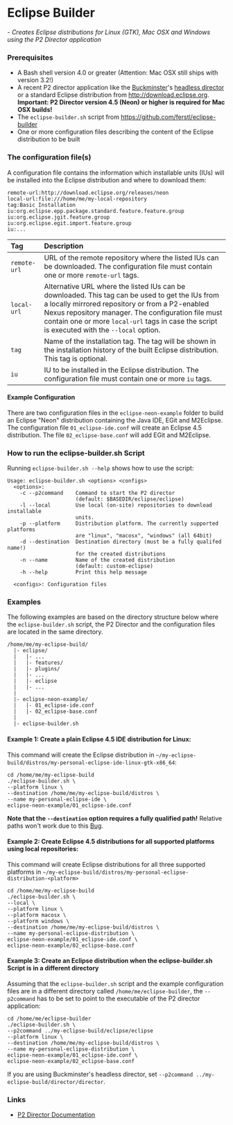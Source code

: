 # Eclipse Builder
*- Creates Eclipse distributions for Linux (GTK), Mac OSX and Windows using the P2 Director application*

### Prerequisites
 - A Bash shell version 4.0 or greater (Attention: Mac OSX still ships with version 3.2!)
 - A recent P2 director application like the [Buckminster](http://www.eclipse.org/buckminster/downloads.html)'s [headless director](http://www.eclipse.org/downloads/download.php?file=/tools/buckminster/products/director_latest.zip) or a standard Eclipse distribution from http://download.eclipse.org. **Important: P2 Director version 4.5 (Neon) or higher is required for Mac OSX builds!**
 - The `eclipse-builder.sh` script from https://github.com/ferstl/eclipse-builder
 - One or more configuration files describing the content of the Eclipse distribution to be built


### The configuration file(s)
A configuration file contains the information which installable units (IUs) will be installed into the Eclipse distribution and where to download them:

    remote-url:http://download.eclipse.org/releases/neon
    local-url:file:///home/me/my-local-repository
    tag:Basic Installation
    iu:org.eclipse.epp.package.standard.feature.feature.group
    iu:org.eclipse.jgit.feature.group
    iu:org.eclipse.egit.import.feature.group
    iu:...

| Tag | Description |
|:----|:------------|
| `remote-url` | URL of the remote repository where the listed IUs can be downloaded. The configuration file must contain one or more `remote-url` tags.
| `local-url` | Alternative URL where the listed IUs can be downloaded. This tag can be used to get the IUs from a locally mirrored repository or from a P2-enabled Nexus repository manager. The configuration file must contain one or more `local-url` tags in case the script is executed with the `--local` option.
| `tag` | Name of the installation tag. The tag will be shown in the installation history of the built Eclipse distribution. This tag is optional.
| `iu` | IU to be installed in the Eclipse distribution. The configuration file must contain one or more `iu` tags.


#### Example Configuration
There are two configuration files in the `eclipse-neon-example` folder to build an Eclipse "Neon" distribution containing the Java IDE, EGit and M2Eclipse. The configuration file `01_eclipse-ide.conf` will create an Eclipse 4.5 distribution. The file `02_eclipse-base.conf` will add EGit and M2Eclipse.


 
### How to run the eclipse-builder.sh Script
Running `eclipse-builder.sh --help` shows how to use the script:

    Usage: eclipse-builder.sh <options> <configs>
      <options>:
        -c --p2command    Command to start the P2 director
                          (default: $BASEDIR/eclipse/eclipse)
        -l --local        Use local (on-site) repositories to download installable
                          units.
        -p --platform     Distribution platform. The currently supported platforms
                          are "linux", "macosx", "windows" (all 64bit)
        -d --destination  Destination directory (must be a fully qualifed name!)
                          for the created distributions
        -n --name         Name of the created distribution
                          (default: custom-eclipse)
        -h --help         Print this help message
      
      <configs>: Configuration files
      
### Examples
The following examples are based on the directory structure below where the `eclipse-builder.sh` script, the P2 Director and the configuration files are located in the same directory.

    /home/me/my-eclipse-build/
      |- eclipse/
      |   |- ...
      |   |- features/
      |   |- plugins/
      |   |- ...
      |   |- eclipse
      |   |- ...
      |
      |- eclipse-neon-example/
      |   |- 01_eclipse-ide.conf
      |   |- 02_eclipse-base.conf
      |
      |- eclipse-builder.sh


#### Example 1: Create a plain Eclipse 4.5 IDE distribution for Linux:
This command will create the Eclipse distribution in `~/my-eclipse-build/distros/my-personal-eclipse-ide-linux-gtk-x86_64`:

    cd /home/me/my-eclipse-build
    ./eclipse-builder.sh \
    --platform linux \
    --destination /home/me/my-eclipse-build/distros \
    --name my-personal-eclipse-ide \
    eclipse-neon-example/01_eclipse-ide.conf
    
**Note that the `--destination` option requires a fully qualified path!** Relative paths won't work due to this [Bug](https://bugs.eclipse.org/bugs/show_bug.cgi?id=329619).


#### Example 2: Create Eclipse 4.5 distributions for all supported platforms using local repositories:
This command will create Eclipse distributions for all three supported platforms in `~/my-eclipse-build/distros/my-personal-eclipse-distribution-<platform>`

    cd /home/me/my-eclipse-build
    ./eclipse-builder.sh \
    --local \
    --platform linux \
    --platform macosx \
    --platform windows \
    --destination /home/me/my-eclipse-build/distros \
    --name my-personal-eclipse-distribution \
    eclipse-neon-example/01_eclipse-ide.conf \
    eclipse-neon-example/02_eclipse-base.conf


#### Example 3: Create an Eclipse distribution when the eclipse-builder.sh Script is in a different directory
Assuming that the `eclipse-builder.sh` script and the example configuration files are in a different directory called `/home/me/eclipse-builder`, the `--p2command` has to be set to point to the executable of the P2 director application:

    cd /home/me/eclipse-builder
    ./eclipse-builder.sh \
    --p2command ../my-eclipse-build/eclipse/eclipse
    --platform linux \
    --destination /home/me/my-eclipse-build/distros \
    --name my-personal-eclipse-distribution \
    eclipse-neon-example/01_eclipse-ide.conf \
    eclipse-neon-example/02_eclipse-base.conf
 
 If you are using Buckminster's headless director, set `--p2command ../my-eclipse-build/director/director`.


### Links
 - [P2 Director Documentation](http://help.eclipse.org/neon/index.jsp?topic=%2Forg.eclipse.platform.doc.isv%2Fguide%2Fp2_director.html)

